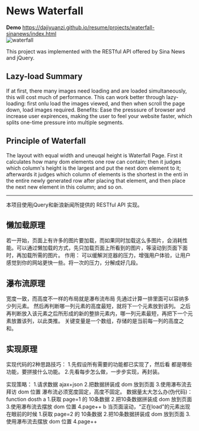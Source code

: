 # News Waterfall
**Demo** https://dajiyuanzi.github.io/resume/projects/waterfall-sinanews/index.html  
![waterfall](https://github.com/dajiyuanzi/resume/tree/master/projects/waterfall-sinanews/)  
  
This project was implemented with the RESTful API offered by Sina News and jQuery.
  
## Lazy-load Summary
If at first, there many images need loading and are loaded simultaneously, this will cost much of performance. 
This can work better through lazy-loading:  first onlu load the images viewed, and then when scroll the page down, load images required. 
Benefits: Ease the presssure of browser and increase user expirences, making the user to feel your website faster, which splits one-time pressure into multiple segments.  
  
## Principle of Waterfall
The layout with equal width and uneuqal height is Waterfall Page.
First it calculates how many dom elements one row can contain;
then it judges which column's height is the largest and put the next dom element to it;
afterwards it judges which column of elements is the shortest in the enti in the entire newly generated row after placing that element, and then place the next new element in this column;
and so on.

  
****
  
本项目使用jQuery和新浪新闻所提供的 RESTful API 实现。
  
## 懒加载原理
若一开始，页面上有许多的图片要加载，而如果同时加载这么多图片，会消耗性能。可以通过懒加载的方式，先只加载页面上所看到的图片，等滚动到页面下面时，再加载所需的图片。
作用： 可以缓解浏览器的压力，增强用户体验，让用户感觉到你的网站更快一些。将一次的压力，分解成好几段。

## 瀑布流原理
宽度一致，而高度不一样的布局就是瀑布流布局
先通过计算一排里面可以容纳多少列元素。
然后再判断哪一列元素的高度最短，就将下一个元素放到该列。
之后再判断放入该元素之后所形成的新的整排元素内，哪一列元素最短，再把下一个元素放置该列，以此类推。
关键变量是一个数组，存储的是当前每一列的高度之和。

## 实现原理
实现代码的2种思路技巧：
1.先假设所有需要的功能都已实现了，然后看 都是哪些功能，要拼接什么功能。
2.先看每步怎么做，一步步实现，再封装。

实现策略：
1.请求数据 ajax+json
2.把数据拼装成 dom 放到页面
3.使用瀑布流去拜访 dom 位置
瀑布流必须宽度固定，高度不固定。
数据量太大怎么办(伪代码)：
function dosth
a
1.获取 page=1 的 10条数据
2.把10条数据拼装成 dom 放到页面
3.使用瀑布流去摆放 dom 位置
4.page++
b 当页面滚动，“正在load”的元素出现在眼前的时候
1.获取 page=2 的 10条数据
2.把10条数据拼装成 dom 放到页面
3.使用瀑布流去摆放 dom 位置
4.page++